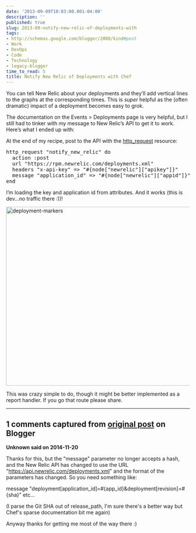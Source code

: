 ```yaml
---
date: '2013-09-09T10:03:00.001-04:00'
description: ''
published: true
slug: 2013-09-notify-new-relic-of-deployments-with
tags:
- http://schemas.google.com/blogger/2008/kind#post
- Work
- DevOps
- Code
- Technology
- legacy-blogger
time_to_read: 5
title: Notify New Relic of Deployments with Chef
---
```


<p>You can tell New Relic about your deployments and they’ll add vertical lines to the graphs at the corresponding times. This is <em>super </em>helpful as the (often dramatic) impact of a deployment becomes easy to grok.</p> <p>The documentation on the Events &gt; Deployments page is very helpful, but I still had to tinker with my message to New Relic’s API to get it to work. Here’s what I ended up with:</p> <p>At the end of my recipe, post to the API with the <a href="http://docs.opscode.com/resource_http_request.html">http_request</a> resource:</p><pre class="csharpcode">http_request <span class="str">"notify_new_relic"</span> do
  action :post
  url <span class="str">"https://rpm.newrelic.com/deployments.xml"</span>
  headers <span class="str">"x-api-key"</span> =&gt; <span class="str">"#{node["</span>newrelic<span class="str">"]["</span>apikey<span class="str">"]}"</span>
  message <span class="str">"application_id"</span> =&gt; <span class="str">"#{node["</span>newrelic<span class="str">"]["</span>appid<span class="str">"]}"</span>
end</pre>
<p>I’m loading the key and application id from attributes. And it works (this is dev…no traffic there :))!</p>
<p><img alt="deployment-markers" border="0" height="489" src="http://lh6.ggpht.com/-5KpUr1Z1HOM/Ui3VS8tpVVI/AAAAAAAAGIA/lGRUgzbVvzA/deployment-markers%25255B2%25255D.png?imgmax=800" style="background-image: none; border-bottom: 0px; border-left: 0px; margin: 3px auto; padding-left: 0px; padding-right: 0px; display: block; float: none; border-top: 0px; border-right: 0px; padding-top: 0px;" title="deployment-markers" width="602" /></p>
<p>This was crazy simple to do, though it might be better implemented as a report handler. If you go that route please share.</p>

---

## 1 comments captured from [original post](https://blog.wassupy.com/2013/09/notify-new-relic-of-deployments-with.html) on Blogger

**Unknown said on 2014-11-20**

Thanks for this, but the &quot;message&quot; parameter no longer accepts a hash, and the New Relic API has changed to use the URL &quot;https://api.newrelic.com/deployments.xml&quot; and the format of the parameters has changed. So you need something like:

message &quot;deployment[application_id]=#{app_id}&amp;deployment[revision]=#{sha}&quot; etc...

(I parse the Git SHA out of release_path, I'm sure there's a better way but Chef's sparse documentation bit me again)

Anyway thanks for getting me most of the way there :)

